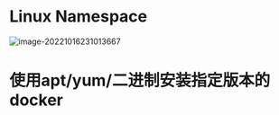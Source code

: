 # Linux Namespace

![image-20221016231013667](C:\Users\Administrator\Desktop\技术文档\极客时间笔记\assets\image-20221016231013667.png)

# 使用apt/yum/二进制安装指定版本的docker

